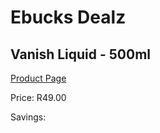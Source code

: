 
# Ebucks Dealz
## Vanish Liquid - 500ml
[Product Page](https://www.ebucks.com/web/shop/productSelected.do?prodId=1169912509&catId=1158500262)

Price: R49.00

Savings: 


	